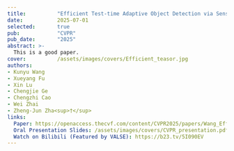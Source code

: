 ```yaml
---
title:          "Efficient Test-time Adaptive Object Detection via Sensitivity-Guided Pruning"
date:           2025-07-01
selected:       true
pub:            "CVPR"
pub_date:       "2025"
abstract: >-
  This is a good paper.
cover:          /assets/images/covers/Efficient_teasor.jpg
authors:
- Kunyu Wang
- Xueyang Fu
- Xin Lu
- Chengjie Ge
- Chengzhi Cao
- Wei Zhai
- Zheng-Jun Zha<sup>†</sup>
links:
  Paper: https://openaccess.thecvf.com/content/CVPR2025/papers/Wang_Efficient_Test-time_Adaptive_Object_Detection_via_Sensitivity-Guided_Pruning_CVPR_2025_paper.pdf
  Oral Presentation Slides: /assets/images/covers/CVPR_presentation.pdf
  Watch on Bilibili (Featured by VALSE): https://b23.tv/5I090EV
---
```

